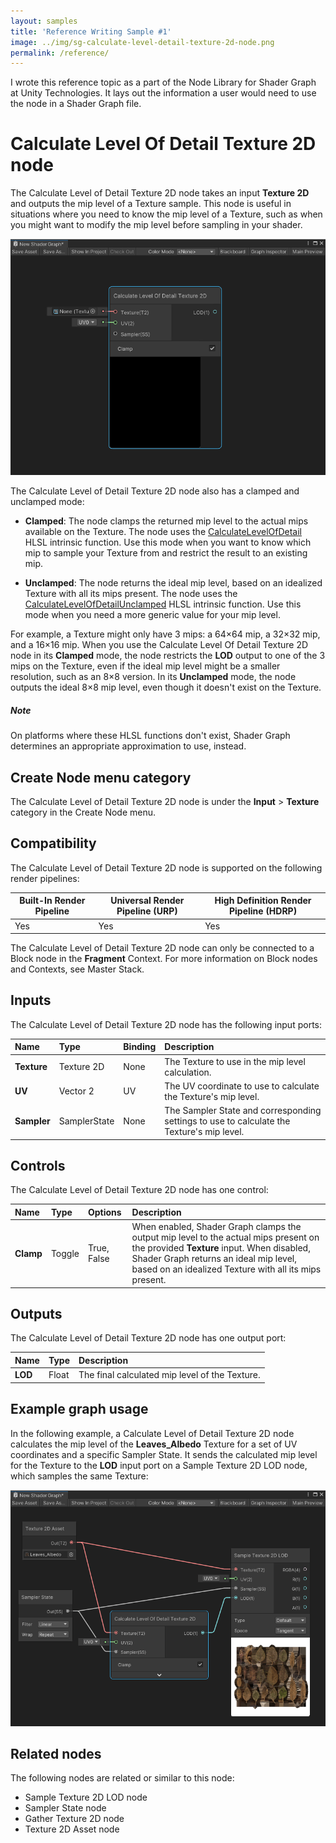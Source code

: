 ```yaml
---
layout: samples
title: 'Reference Writing Sample #1'
image: ../img/sg-calculate-level-detail-texture-2d-node.png
permalink: /reference/
---
```


I wrote this reference topic as a part of the Node Library for Shader Graph at Unity Technologies. It lays out the information a user would need to use the node in a Shader Graph file.

<h1 id="calculate-level-of-detail-texture-2d-node">Calculate Level Of Detail Texture 2D node</h1>

<p>The Calculate Level of Detail Texture 2D node takes an input <strong>Texture 2D</strong> and outputs the mip level of a Texture sample. This node is useful in situations where you need to know the mip level of a Texture, such as when you might want to modify the mip level before sampling in your shader.</p>
<p><img src="../img/sg-calculate-level-detail-texture-2d-node.png" alt="An image of the Graph window, that shows a Calculate Level of Detail Texture 2D node."></p>
<p>The Calculate Level of Detail Texture 2D node also has a clamped and unclamped mode:</p>
<ul>
<li><p><strong>Clamped</strong>: The node clamps the returned mip level to the actual mips available on the Texture. The node uses the <a href="https://docs.microsoft.com/en-us/windows/win32/direct3dhlsl/dx-graphics-hlsl-to-calculate-lod">CalculateLevelOfDetail</a> HLSL intrinsic function. Use this mode when you want to know which mip to sample your Texture from and restrict the result to an existing mip.</p>
</li>
<li><p><strong>Unclamped</strong>: The node returns the ideal mip level, based on an idealized Texture with all its mips present. The node uses the <a href="https://docs.microsoft.com/en-us/windows/win32/direct3dhlsl/dx-graphics-hlsl-to-calculate-lod-unclamped">CalculateLevelOfDetailUnclamped</a> HLSL intrinsic function. Use this mode when you need a more generic value for your mip level.</p>
</li>
</ul>
<p>For example, a Texture might only have 3 mips: a 64×64 mip, a 32×32 mip, and a 16×16 mip. When you use the Calculate Level Of Detail Texture 2D node in its <strong>Clamped</strong> mode, the node restricts the <strong>LOD</strong> output to one of the 3 mips on the Texture, even if the ideal mip level might be a smaller resolution, such as an 8×8 version. In its <strong>Unclamped</strong> mode, the node outputs the ideal 8×8 mip level, even though it doesn&#39;t exist on the Texture.</p>
<div class="NOTE"><i class="far fa-sticky-note"></i><h5>Note</h5><p>On platforms where these HLSL functions don&#39;t exist, Shader Graph determines an appropriate approximation to use, instead.</p>
</div>
<h2 id="create-node-menu-category">Create Node menu category</h2>
<p>The Calculate Level of Detail Texture 2D node is under the <strong>Input</strong> &gt; <strong>Texture</strong> category in the Create Node menu.</p>
<h2 id="compatibility">Compatibility</h2>
<p>
The Calculate Level of Detail Texture 2D node is supported on the following render pipelines:

<table>
<thead>
<tr>
<th><strong>Built-In Render Pipeline</strong></th>
<th><strong>Universal Render Pipeline (URP)</strong></th>
<th><strong>High Definition Render Pipeline (HDRP)</strong></th>
</tr>
</thead>
<tbody>
<tr>
<td>Yes</td>
<td>Yes</td>
<td>Yes</td>
</tr>
</tbody>
</table></p>
<p>
The Calculate Level of Detail Texture 2D node can only be connected to a Block node in the <strong>Fragment</strong> Context. For more information on Block nodes and Contexts, see Master Stack.</p>
<h2 id="inputs">Inputs</h2>
<p>The Calculate Level of Detail Texture 2D node has the following input ports:</p>
<table>
<thead>
<tr>
<th style="text-align:left"><strong>Name</strong></th>
<th style="text-align:left"><strong>Type</strong></th>
<th style="text-align:left"><strong>Binding</strong></th>
<th style="text-align:left"><strong>Description</strong></th>
</tr>
</thead>
<tbody>
<tr>
<td style="text-align:left"><strong>Texture</strong></td>
<td style="text-align:left">Texture 2D</td>
<td style="text-align:left">None</td>
<td style="text-align:left">The Texture to use in the mip level calculation.</td>
</tr>
<tr>
<td style="text-align:left"><strong>UV</strong></td>
<td style="text-align:left">Vector 2</td>
<td style="text-align:left">UV</td>
<td style="text-align:left">The UV coordinate to use to calculate the Texture&#39;s mip level.</td>
</tr>
<tr>
<td style="text-align:left"><strong>Sampler</strong></td>
<td style="text-align:left">SamplerState</td>
<td style="text-align:left">None</td>
<td style="text-align:left">The Sampler State and corresponding settings to use to calculate the Texture&#39;s mip level.</td>
</tr>
</tbody>
</table>
<h2 id="controls">Controls</h2>
<p>The Calculate Level of Detail Texture 2D node has one control:</p>
<table>
<thead>
<tr>
<th style="text-align:left"><strong>Name</strong></th>
<th style="text-align:left"><strong>Type</strong></th>
<th style="text-align:left"><strong>Options</strong></th>
<th style="text-align:left"><strong>Description</strong></th>
</tr>
</thead>
<tbody>
<tr>
<td style="text-align:left"><strong>Clamp</strong></td>
<td style="text-align:left">Toggle</td>
<td style="text-align:left">True, False</td>
<td style="text-align:left">When enabled, Shader Graph clamps the output mip level to the actual mips present on the provided <strong>Texture</strong> input. When disabled, Shader Graph returns an ideal mip level, based on an idealized Texture with all its mips present.</td>
</tr>
</tbody>
</table>
<h2 id="outputs">Outputs</h2>
<p>
The Calculate Level of Detail Texture 2D node has one output port:</p>
<table>
<thead>
<tr>
<th style="text-align:left"><strong>Name</strong></th>
<th style="text-align:left"><strong>Type</strong></th>
<th style="text-align:left"><strong>Description</strong></th>
</tr>
</thead>
<tbody>
<tr>
<td style="text-align:left"><strong>LOD</strong></td>
<td style="text-align:left">Float</td>
<td style="text-align:left">The final calculated mip level of the Texture.</td>
</tr>
</tbody>
</table>
<h2 id="example-graph-usage">Example graph usage</h2>
<p>In the following example, a Calculate Level of Detail Texture 2D node calculates the mip level of the <strong>Leaves_Albedo</strong> Texture for a set of UV coordinates and a specific Sampler State. It sends the calculated mip level for the Texture to the <strong>LOD</strong> input port on a Sample Texture 2D LOD node, which samples the same Texture:</p>
<p><img src="../img/sg-calculate-level-detail-texture-2d-node-example.png" alt="An image of the Graph window, that shows a Texture 2D asset node connected to a Calculate Level of Detail Texture 2D node. The node sends the calculated mip level as an input to the LOD input port on a Sample Texture 2D LOD node."></p>
<h2 id="related-nodes">Related nodes</h2>
<p>The following nodes are related or similar to this node:</p>
<ul>
<li>Sample Texture 2D LOD node</li>
<li>Sampler State node</li>
<li>Gather Texture 2D node</li>
<li>Texture 2D Asset node</li>
</ul>
